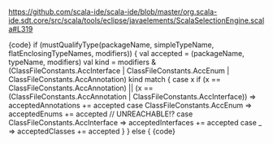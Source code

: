 https://github.com/scala-ide/scala-ide/blob/master/org.scala-ide.sdt.core/src/scala/tools/eclipse/javaelements/ScalaSelectionEngine.scala#L319

{code}
if (mustQualifyType(packageName, simpleTypeName, flatEnclosingTypeNames, modifiers)) {
        val accepted = (packageName, typeName, modifiers)
        val kind = modifiers & (ClassFileConstants.AccInterface | ClassFileConstants.AccEnum | ClassFileConstants.AccAnnotation)
        kind match {
          case x if (x == ClassFileConstants.AccAnnotation) || (x == (ClassFileConstants.AccAnnotation | ClassFileConstants.AccInterface)) =>
            acceptedAnnotations += accepted
          case ClassFileConstants.AccEnum =>
            acceptedEnums += accepted // UNREACHABLE!?
          case ClassFileConstants.AccInterface =>
            acceptedInterfaces += accepted
          case _ =>
            acceptedClasses += accepted
        }
      } else {
{code}
